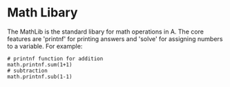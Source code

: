 # Math Libary

The MathLib is the standard libary for math operations in A. The core features are 'printnf' for printing answers and 'solve' for assigning numbers to a variable. For example:

    # printnf function for addition
    math.printnf.sum(1+1)
    # subtraction
    math.printnf.sub(1-1)
